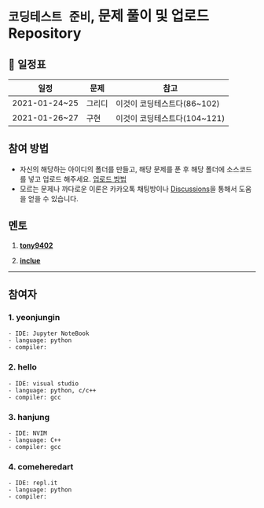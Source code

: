 #  `코딩테스트 준비`, 문제 풀이 및 업로드 Repository



## 📅 일정표 


|일정      |     문제| 참고 |
|--------|----------|-----|
|2021-01-24~25|그리디|이것이 코딩테스트다(86~102)|
|2021-01-26~27|구현|이것이 코딩테스트다(104~121)|



## 참여 방법
- 자신의 해당하는 아이디의 폴더를 만들고, 해당 문제를 푼 후 해당 폴더에 소스코드를 넣고 업로드 해주세요. [업로드 방법](https://github.com/hanjiung/AlgorithmCode/wiki)
- 모르는 문제나 까다로운 이론은 카카오톡 채팅방이나 [Discussions](https://github.com/hanjiung/AlgorithmCode/discussions)을 통해서 도움을 얻을 수 있습니다.


## 멘토

1. [**tony9402**](https://github.com/tony9402)   

2. [**inclue**](https://github.com/inclue)


---
## 참여자

### 1. yeonjungin 
    - IDE: Jupyter NoteBook
    - language: python
    - compiler: 

### 2. hello
    - IDE: visual studio
    - language: python, c/c++
    - compiler: gcc

### 3. hanjung 
    - IDE: NVIM
    - language: C++
    - compiler: gcc
    
### 4. comeheredart
    - IDE: repl.it
    - language: python
    - compiler: 


